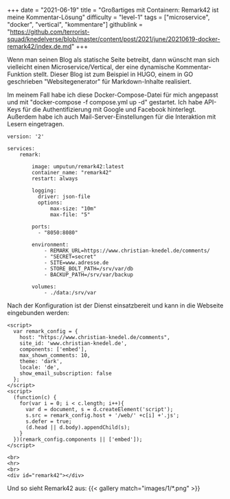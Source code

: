 +++
date = "2021-06-19"
title = "Großartiges mit Containern: Remark42 ist meine Kommentar-Lösung"
difficulty = "level-1"
tags = ["microservice", "docker", "vertical", "kommentare"]
githublink = "https://github.com/terrorist-squad/knedelverse/blob/master/content/post/2021/june/20210619-docker-remark42/index.de.md"
+++

Wenn man seinen Blog als statische Seite betreibt, dann wünscht man sich vielleicht einen Microservice/Vertical, der eine dynamische Kommentar-Funktion stellt. Dieser Blog ist zum Beispiel in HUGO, einem in GO geschrieben "Websitegenerator" für Markdown-Inhalte realisiert.

Im meinem Fall habe ich diese Docker-Compose-Datei für mich angepasst und mit "docker-compose -f compose.yml up -d" gestartet. Ich habe API-Keys für die Authentifizierung mit Google und Facebook hinterlegt. Außerdem habe ich auch Mail-Server-Einstellungen für die Interaktion mit Lesern eingetragen.
```
version: '2'

services:
    remark:

        image: umputun/remark42:latest
        container_name: "remark42"
        restart: always

        logging:
          driver: json-file
          options:
              max-size: "10m"
              max-file: "5"

        ports:
          - "8050:8080"   

        environment:
            - REMARK_URL=https://www.christian-knedel.de/comments/ 
            - "SECRET=secret"          
            - SITE=www.adresse.de 
            - STORE_BOLT_PATH=/srv/var/db
            - BACKUP_PATH=/srv/var/backup

        volumes:
            - ./data:/srv/var
```

Nach der Konfiguration ist der Dienst einsatzbereit und kann in die Webseite eingebunden werden:
```
<script>
  var remark_config = {
    host: "https://www.christian-knedel.de/comments", 
    site_id: 'www.christian-knedel.de',
    components: ['embed'], 
    max_shown_comments: 10,
    theme: 'dark',
    locale: 'de',
    show_email_subscription: false
  };
</script>
<script>
  (function(c) {
    for(var i = 0; i < c.length; i++){
      var d = document, s = d.createElement('script');
      s.src = remark_config.host + '/web/' +c[i] +'.js';
      s.defer = true;
      (d.head || d.body).appendChild(s);
    }
  })(remark_config.components || ['embed']);
</script>

<br>
<hr>
<br>
<div id="remark42"></div>
```

Und so sieht Remark42 aus:
{{< gallery match="images/1/*.png" >}}

